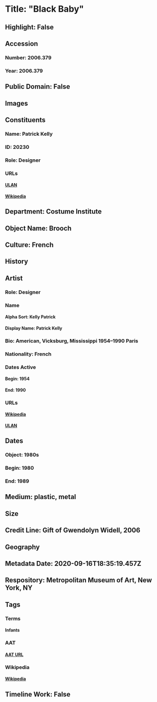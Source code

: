 # Title: "Black Baby"
## Highlight: False
## Accession
### Number: 2006.379
### Year: 2006.379
## Public Domain: False
## Images
## Constituents
### Name: Patrick Kelly
### ID: 20230
### Role: Designer
### URLs
#### [ULAN](http://vocab.getty.edu/page/ulan/500404036)
#### [Wikipedia](https://www.wikidata.org/wiki/Q7146930)
## Department: Costume Institute
## Object Name: Brooch
## Culture: French
## History
## Artist
### Role: Designer
### Name
#### Alpha Sort: Kelly Patrick
#### Display Name: Patrick Kelly
### Bio: American, Vicksburg, Mississippi 1954–1990 Paris
### Nationality: French
### Dates Active
#### Begin: 1954
#### End: 1990
### URLs
#### [Wikipedia](https://www.wikidata.org/wiki/Q7146930)
#### [ULAN](http://vocab.getty.edu/page/ulan/500404036)
## Dates
### Object: 1980s
### Begin: 1980
### End: 1989
## Medium: plastic, metal
## Size
## Credit Line: Gift of Gwendolyn Widell, 2006
## Geography
## Metadata Date: 2020-09-16T18:35:19.457Z
## Respository: Metropolitan Museum of Art, New York, NY
## Tags
### Terms
#### Infants
### AAT
#### [AAT URL](http://vocab.getty.edu/page/aat/300189561)
### Wikipedia
#### [Wikipedia]()
## Timeline Work: False